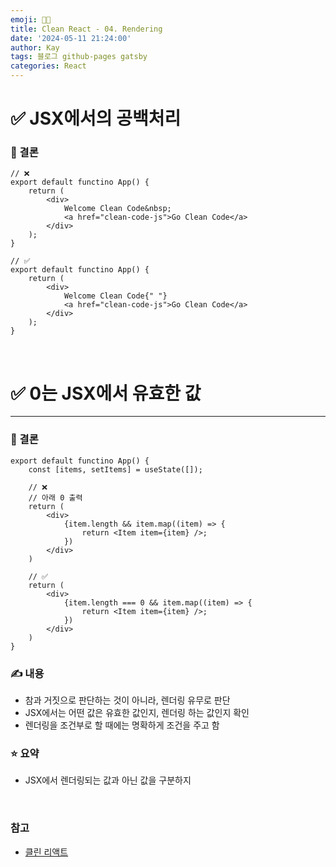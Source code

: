 ```yaml
---
emoji: 👨‍💻
title: Clean React - 04. Rendering
date: '2024-05-11 21:24:00'
author: Kay
tags: 블로그 github-pages gatsby
categories: React
---
```


# ✅ JSX에서의 공백처리

### 🌈 결론

```tsx
// ❌
export default functino App() {
	return (
		<div>
			Welcome Clean Code&nbsp;
			<a href="clean-code-js">Go Clean Code</a>
		</div>
	);
}

// ✅
export default functino App() {
	return (
		<div>
			Welcome Clean Code{" "}
			<a href="clean-code-js">Go Clean Code</a>
		</div>
	);
}
```

<br>

# ✅ 0는 JSX에서 유효한 값

---

### 🌈 결론

```tsx
export default functino App() {
	const [items, setItems] = useState([]);

	// ❌	
	// 아래 0 출력
	return (
		<div>
			{item.length && item.map((item) => {
				return <Item item={item} />;
			})
		</div>
	)	
	
	// ✅		
	return (
		<div>
			{item.length === 0 && item.map((item) => {
				return <Item item={item} />;
			})
		</div>
	)	
}
```

### ✍️ 내용

- 참과 거짓으로 판단하는 것이 아니라, 렌더링 유무로 판단
- JSX에서는 어떤 값은 유효한 값인지, 렌더링 하는 값인지 확인
- 렌더링을 조건부로 할 때에는 명확하게 조건을 주고 함

### ⭐️ 요약

- JSX에서 렌더링되는 값과 아닌 값을 구분하지

<br>

### 참고

- [클린 리액트](https://www.udemy.com/course/clean-code-react/learn/lecture/41573010#overview)

```toc

```
